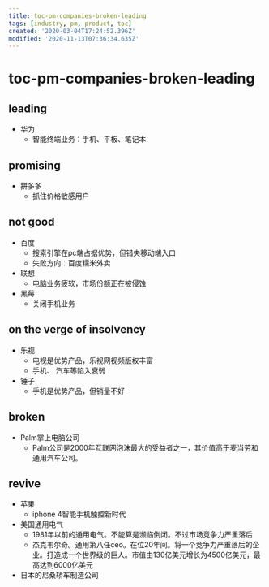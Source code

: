 ```yaml
---
title: toc-pm-companies-broken-leading
tags: [industry, pm, product, toc]
created: '2020-03-04T17:24:52.396Z'
modified: '2020-11-13T07:36:34.635Z'
---
```


# toc-pm-companies-broken-leading

## leading

- 华为
  - 智能终端业务：手机、平板、笔记本

## promising

- 拼多多
  - 抓住价格敏感用户

## not good

- 百度
  - 搜索引擎在pc端占据优势，但错失移动端入口
  - 失败方向：百度糯米外卖
- 联想
  - 电脑业务疲软，市场份额正在被侵蚀
- 黑莓
  - 关闭手机业务

## on the verge of insolvency

- 乐视
  - 电视是优势产品，乐视网视频版权丰富
  - 手机、 汽车等陷入衰弱
- 锤子
  - 手机是优势产品，但销量不好

## broken

- Palm掌上电脑公司
  - Palm公司是2000年互联网泡沫最大的受益者之一，其价值高于麦当劳和通用汽车公司。

## revive

- 苹果
  - iphone 4智能手机触控新时代
- 美国通用电气
  - 1981年以前的通用电气。不能算是濒临倒闭。不过市场竞争力严重落后
  - 杰克韦尔奇。通用第八任ceo。在位20年间。将一个竞争力严重落后的企业。打造成一个世界级的巨人。市值由130亿美元增长为4500亿美元，最高达到6000亿美元
- 日本的尼桑轿车制造公司
